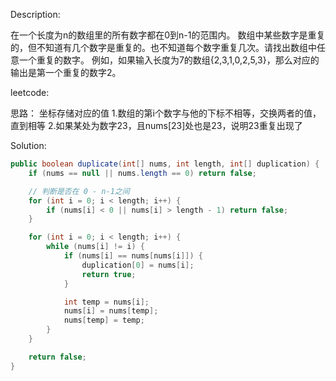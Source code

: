 Description:

在一个长度为n的数组里的所有数字都在0到n-1的范围内。 数组中某些数字是重复的，但不知道有几个数字是重复的。也不知道每个数字重复几次。请找出数组中任意一个重复的数字。 例如，如果输入长度为7的数组{2,3,1,0,2,5,3}，那么对应的输出是第一个重复的数字2。

leetcode: 

思路：
坐标存储对应的值
1.数组的第i个数字与他的下标不相等，交换两者的值，直到相等
2.如果某处为数字23，且nums[23]处也是23，说明23重复出现了

Solution:
```java
public boolean duplicate(int[] nums, int length, int[] duplication) {
	if (nums == null || nums.length == 0) return false;

	// 判断是否在 0 - n-1之间
	for (int i = 0; i < length; i++) {
		if (nums[i] < 0 || nums[i] > length - 1) return false;
	}

	for (int i = 0; i < length; i++) {
		while (nums[i] != i) {
			if (nums[i] == nums[nums[i]]) {
				duplication[0] = nums[i];
				return true;
			}

			int temp = nums[i];
			nums[i] = nums[temp];
			nums[temp] = temp;
		}
	}

	return false;
}
```